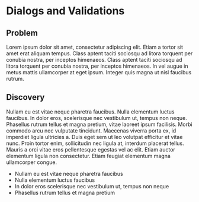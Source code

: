 # Dialogs and Validations

## Problem

Lorem ipsum dolor sit amet, consectetur adipiscing elit. Etiam a tortor sit amet erat aliquam tempus. Class aptent taciti sociosqu ad litora torquent per conubia nostra, per inceptos himenaeos. Class aptent taciti sociosqu ad litora torquent per conubia nostra, per inceptos himenaeos. In vel augue in metus mattis ullamcorper at eget ipsum. Integer quis magna ut nisl faucibus rutrum. 

## **Discovery**

Nullam eu est vitae neque pharetra faucibus. Nulla elementum luctus faucibus. In dolor eros, scelerisque nec vestibulum ut, tempus non neque. Phasellus rutrum tellus et magna pretium, vitae laoreet ipsum facilisis. Morbi commodo arcu nec vulputate tincidunt. Maecenas viverra porta ex, id imperdiet ligula ultricies a. Duis eget sem ut leo volutpat efficitur et vitae nunc. Proin tortor enim, sollicitudin nec ligula at, interdum placerat tellus. Mauris a orci vitae eros pellentesque egestas vel ac elit. Etiam auctor elementum ligula non consectetur. Etiam feugiat elementum magna ullamcorper congue.

* Nullam eu est vitae neque pharetra faucibus
* Nulla elementum luctus faucibus
* In dolor eros scelerisque nec vestibulum ut, tempus non neque
* Phasellus rutrum tellus et magna pretium

